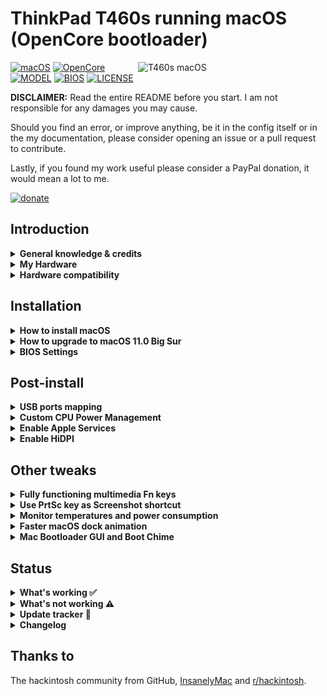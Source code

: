 # ThinkPad T460s running macOS (OpenCore bootloader)

<img align="right" src="https://imgur.com/sI2Uzel.jpg" alt="T460s macOS" width="300">

[![macOS](https://img.shields.io/badge/macOS-Catalina_10.15.6-blue.svg)](https://support.apple.com/en-us/HT210642)
[![OpenCore](https://img.shields.io/badge/OpenCore-0.6.0-green)](https://github.com/acidanthera/OpenCorePkg)
[![MODEL](https://img.shields.io/badge/Model-20F9003AUS-lightgrey)](https://psref.lenovo.com/Product/ThinkPad_T460s)
[![BIOS](https://img.shields.io/badge/BIOS-1.49-lightgrey)](https://pcsupport.lenovo.com/us/en/products/laptops-and-netbooks/thinkpad-t-series-laptops/thinkpad-t460s/downloads/driver-list/component?name=BIOS%2FUEFI)
[![LICENSE](https://img.shields.io/badge/license-MIT-purple)](/LICENSE)

**DISCLAIMER:**
Read the entire README before you start. I am not responsible for any damages you may cause.

Should you find an error, or improve anything, be it in the config itself or in the my documentation, please consider opening an issue or a pull request to contribute.

Lastly, if you found my work useful please consider a PayPal donation, it would mean a lot to me.

[![donate](https://img.shields.io/badge/-buy%20me%20a%20coffee-orange)](https://www.paypal.com/cgi-bin/webscr?cmd=_s-xclick&hosted_button_id=Y5BE5HYACDERG&source=url)

## Introduction

<details>  
<summary><strong>General knowledge & credits</strong></summary>

- [Why OpenCore](https://dortania.github.io/OpenCore-Install-Guide/why-oc.html)

- [Dortania's website](https://dortania.github.io)

- [SSDT patches from OC-little](https://translate.google.it/translate?sl=zh-CN&tl=en&u=https%3A%2F%2Fgithub.com%2Fdaliansky%2FOC-little)

- Useful tools by [@CorpNewt](https://github.com/corpnewt)

- [Acidanthera's OpenCore and kexts development](https://github.com/acidanthera)

- [@MSzturc](https://github.com/MSzturc) keyboard map and [ThinkpadAssistant](https://github.com/MSzturc/ThinkpadAssistant)

</details>


<details>  
<summary><strong>My Hardware</strong></summary>

| Product            | ThinkPad T460s                                                                                            |
|:-------------------|:----------------------------------------------------------------------------------------------------------|
| Model              | 20F9003AUS                                                                                                |
| Region             | US                                                                                                        |
| Machine Type       | 20F9                                                                                                      |
| Processor          | Core i7-6600U (2C, 2.6 / 3.4GHz, 4MB)                                                                     |
| vPro               | Intel vPro Technology                                                                                     |
| Graphics           | Integrated Intel HD Graphics 520                                                                          |
| Memory             | 4GB Soldered + 4GB DIMM 2133MHz DDR4, dual-channel                                                        |
| Display            | 14" WQHD (2560x1440) IPS                                                                                  |
| Multi-touch        | None                                                                                                      |
| Storage            | SanDisk SD8TN8U256G1001 256GB SSD M.2 Opal2                                                               |
| Optical            | None                                                                                                      |
| Ethernet           | Intel Ethernet Connection I219-LM (Jacksonville)                                                          |
| WLAN + Bluetooth   | 11ac+BT, [Broadcom BCM94360CS2](/Guides/Replace-WLAN.md), 2x2 card                                        |
| WWAN               | WWAN Upgradable                                                                                           |
| SIM Card           | None                                                                                                      |
| Smart Card Reader  | None                                                                                                      |
| Dock               | None                                                                                                      |
| Camera             | HD720p resolution, low light sensitive, fixed focus                                                       |
| Audio support      | HD Audio, Realtek ALC3245 codec, stereo speakers 1Wx2, dual array microphone, combo audio/microphone jack |
| Keyboard           | 6-row, spill-resistant, multimedia Fn keys, LED backlight                                                 |
| Fingerprint Reader | Fingerprint Reader                                                                                        |
| Battery            | Front Li-Polymer 3-cell (23Wh) and rear Li-Ion 3-cell (26Wh), both Integrated                             |
| Power Adapter      | 45W                                                                                                       |

</details>

<details>  
<summary><strong>Hardware compatibility</strong></summary>

This EFI will suit any T460s regardless of CPU model<sup>[1](#CPU)</sup> / RAM amount / Display resolution<sup>[2](#Res)</sup> / Storage drive (SATA or NVMe<sup>[3](#NVMe)</sup>).

<a name="CPU">1</a>: Optional custom CPU Power Management guide

<a name="Res">2</a>: 1440p display models should change `NVRAM -> Add -> 7C436110-AB2A-4BBB-A880-FE41995C9F82 -> UIScale = 2` to get proper scaling while booting

<a name="NVMe">3</a>: Some NVMe drives may not work OOTB with MacOS, [NVMeFix](https://github.com/acidanthera/NVMeFix) could resolve some issues.

</details>

## Installation
<details>  
<summary><strong>How to install macOS</strong></summary>

- Download [EFI folder](/macOS-10.15.6-Catalina/EFI/)
- Follow [Dortania's guide](https://dortania.github.io/OpenCore-Install-Guide/installation/installation-process.html)

</details>

<details>  
<summary><strong>How to upgrade to macOS 11.0 Big Sur</strong></summary>

- Download [EFI folder](/macOS-11.0-Big-Sur/EFI/)
- Follow [duszmox's guide](/Guides/Install-Big-Sur.md)

</details>

<details>  
<summary><strong>BIOS Settings</strong></summary>

- `Config` > `USB` > `UEFI BIOS Support` > **Enable**
- `Config` > `Power` > `Intel SpeedStep Technology` > **Enable**
- `Config` > `Power` > `CPU Power Management` > **Enable**
- `Config` > `CPU` > `Hyper-Threading Technology` > **Enable**
- `Security` > `Security Chip` > **Disable**
- `Security` > `Memory Protection`>`Execution Prevention`>**Enable**
- `Security` > `Virtualization` > `Intel Virtualization Technology` > **Enable**
- `Security` > `Virtualization` > `Intel VT-d Feature` > **Enable**
- `Security` > `Anti-Theft` > `Computrace` > `Current Setting` > **Disable**
- `Security` > `Secure Boot` > **Disable**
- `Security` > `Intel SGX` > **Disable**
- `Security` > `Device Guard` > **Disable**
- `Startup` > `UEFI/Legacy Boot` > **UEFI Only**
- `Startup` > `CSM Support` > **No**
- `Startup` > `Boot Mode` > **Quick**

</details>

## Post-install

<details>  
<summary><strong>USB ports mapping</strong></summary>

For ThinkPad's dock only, use one of the following methods:

- [USBMap by CorpNewt](https://github.com/corpnewt?tab=repositories)

- [Native USB fix without injector kext](https://www.olarila.com/topic/6878-guide-native-usb-fix-for-notebooks-no-injectorkext-required/?tab=comments#comment-88412)

</details>

<details>  
<summary><strong>Custom CPU Power Management</strong></summary>

If you want to take a step forward and create a custom CPU power profile, follow these steps:

- Run the following command in Terminal:

```bash
bash -c "$(curl -fsSL https://raw.githubusercontent.com/stevezhengshiqi/one-key-cpufriend/master/one-key-cpufriend.sh)"
```

- Copy `CPUFriend.kext` and `CPUFriendDataProvider.kext` from desktop to `/OC/Kexts/`.

- Open `/OC/config.plist` and add the following code:

```xml
<dict>
    <key>BundlePath</key>
    <string>CPUFriend.kext</string>
    <key>Comment</key>
    <string>Power management data injector</string>
    <key>Enabled</key>
    <true/>
    <key>ExecutablePath</key>
    <string>Contents/MacOS/CPUFriend</string>
    <key>MaxKernel</key>
    <string></string>
    <key>MinKernel</key>
    <string></string>
    <key>PlistPath</key>
    <string>Contents/Info.plist</string>
</dict>
<dict>
    <key>BundlePath</key>
    <string>CPUFriendDataProvider.kext</string>
    <key>Comment</key>
    <string>Power management data</string>
    <key>Enabled</key>
    <true/>
    <key>ExecutablePath</key>
    <string></string>
    <key>MaxKernel</key>
    <string></string>
    <key>MinKernel</key>
    <string></string>
    <key>PlistPath</key>
    <string>Contents/Info.plist</string>
</dict>
```

That's how power consumption looks like when my machine stands idle:

![](/Images/PowerConsumption.png)

</details>

<details>  
<summary><strong>Enable Apple Services</strong></summary>

- Do the following one line at a time in Terminal:

```bash
$ git clone https://github.com/corpnewt/GenSMBIOS
$ cd GenSMBIOS
$ chmod +x GenSMBIOS.command
```

- Run with either `./GenSMBIOS.command` or by double-clicking *GenSMBIOS.command*

- Type `MacbookPro13,1 10`

- Add the last results to `PlatformInfo > Generic > MLB, SystemSerialNumber and SystemUUID`

</details>

<details>  
<summary><strong>Enable HiDPI</strong></summary>

- Disable SIP (just for this process, you can enable it once finished)

- Run this script in Terminal

```bash
bash -c "$(curl -fsSL https://raw.githubusercontent.com/xzhih/one-key-hidpi/master/hidpi.sh)"
```

</details>

## Other tweaks

<details>  
<summary><strong>Fully functioning multimedia Fn keys</strong></summary>

- Download and install [ThinkpadAssistant](https://github.com/MSzturc/ThinkpadAssistant/releases)
- Open the app and check `launch on login` option

</details>

<details>  
<summary><strong>Use PrtSc key as Screenshot shortcut</strong></summary>

- PrtSc is mapped to F13, just go under `SystemPreferences > Keyboard > Shortcuts > Screenshots` and record the shortcut

![](/Images/Shortcut.png)

</details>

<details>  
<summary><strong>Monitor temperatures and power consumption</strong></summary>

- Download and install [HWMonitor](https://github.com/kzlekk/HWSensors/releases)
- Open the app and check `launch on login` option

</details> 

<details>  
<summary><strong>Faster macOS dock animation</strong></summary>

- Run these lines in terminal:

```bash
$ defaults write com.apple.dock autohide-delay -float 0
$ defaults write com.apple.dock autohide-time-modifier -float 0.5
$ killall Dock
```
</details>

<details>  
<summary><strong>Mac Bootloader GUI and Boot Chime</strong></summary>

- Follow the appropriate [Guide](https://dortania.github.io/OpenCore-Post-Install/cosmetic/gui.html#setting-up-opencore-s-gui).

Information for Boot Chime setup:  
`AudioDevice : PciRoot(0x0)/Pci(0x1f,0x3)`  
`AudioOut : 0 //Speakers`  
`AudioOut : 1 //Headphone Jack`  

![](/Images/MacBootloaderGUI.png)

</details>

## Status
<details>  
<summary><strong>What's working ✅</strong></summary>
- [x] CPU Power Management `~1W on IDLE`

- [x] Intel HD 520 Graphics `incuding graphics acceleration`

- [x] All USB ports `with custom kext or SSDT`

- [x] Internal camera `working fine on FaceTime, Skype, Webex and others`

- [x] Sleep / Wake / Shutdown / Reboot `with lid sernsor`

- [x] Intel Gigabit Ethernet

- [x] [Wifi, Bluetooth, Airdrop, Handoff, Continuity, Sidecar wireless](/Guides/Replace-WLAN.md)

- [x] iMessage, FaceTime, App Store, iTunes Store `Generate your own SMBIOS`

- [x] DRM support `iTunes Movies, Apple TV+, Amazon Prime, Netflix and others`

- [x] Speakers and headphones jack `fairly good volume`

- [x] Batteries `very stable and precise capacity tracking`

- [x] Keyboard map and hotkeys with [ThinkpadAssistant](https://github.com/MSzturc/ThinkpadAssistant) `thanks to @MSzturc`

- [x] [Trackpad, Trackpoint and physical buttons](/Images/VoodooRMI-T460s-trackpad-gestures.gif) `with all macOS gestures working thanks to VoodooRMI`

- [x] SIP and FileVault 2 can be enabled

- [x] miniDP and HDMI `with digital audio passthrough`

- [x] SD Card Reader `slow r/w speed but works`

</details>

<details>  
<summary><strong>What's not working ⚠️</strong></summary>

- [ ] Fingerprint Reader

- [ ] Video output not so stable

- [ ] Safari DRM

- [ ] WWAN `not tested`

</details>

<details>  
<summary><strong>Update tracker 🔄</strong></summary>

| Version                                                                      | [Stable](/macOS-10.15.6-Catalina/EFI) | [Beta](/macOS-11.0-Big-Sur/EFI) |
|:-----------------------------------------------------------------------------|--------------------------------------:|--------------------------------:|
| [MacOS](https://www.apple.com/macos/)                                        | 10.15.6                               | 11.0                            |
| [OpenCore](https://github.com/acidanthera/OpenCorePkg/releases)              | 0.6.0                                 | 0.6.0                           |
| [Lilu](https://github.com/acidanthera/Lilu/releases)                         | 1.4.6                                 | 1.4.6                           |
| [VirtualSMC](https://github.com/acidanthera/VirtualSMC/releases)             | 1.1.5                                 | 1.1.5                           |
| [WhateverGreen](https://github.com/acidanthera/WhateverGreen/releases)       | 1.4.1                                 | 1.4.1                           |
| [AppleALC](https://github.com/acidanthera/AppleALC/releases)                 | 1.5.1                                 | 1.5.1                           |
| [VoodooPS2Controller](https://github.com/acidanthera/VoodooPS2/releases)     | 2.1.6                                 | 2.1.4                           |
| [VoodooRMI](https://github.com/VoodooSMBus/VoodooRMI/releases)               | 1.0.1                                 | none                            |
| [IntelMausi](https://github.com/acidanthera/IntelMausi/releases)             | 1.0.3                                 | 1.0.3                           |
| [Sinetek-rtsx](https://github.com/cholonam/Sinetek-rtsx/releases)            | 2.3                                   | 2.2                             |
| [HibernationFixup](https://github.com/acidanthera/HibernationFixup/releases) | 1.3.4                                 | 1.3.3                           |
| [CPUFriend](https://github.com/acidanthera/CPUFriend/releases)               | 1.2.3                                 | 1.2.2                           |

</details>

<details>  
<summary><strong>Changelog</strong></summary>

- 20200822:  
New README for improved readability

</details>

## Thanks to

The hackintosh community from GitHub, [InsanelyMac](https://www.insanelymac.com/forum/) and [r/hackintosh](https://www.reddit.com/r/hackintosh/).

